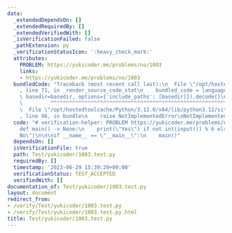 ```yaml
---
data:
  _extendedDependsOn: []
  _extendedRequiredBy: []
  _extendedVerifiedWith: []
  _isVerificationFailed: false
  _pathExtension: py
  _verificationStatusIcon: ':heavy_check_mark:'
  attributes:
    PROBLEM: https://yukicoder.me/problems/no/1003
    links:
    - https://yukicoder.me/problems/no/1003
  bundledCode: "Traceback (most recent call last):\n  File \"/opt/hostedtoolcache/Python/3.12.0/x64/lib/python3.12/site-packages/onlinejudge_verify/documentation/build.py\"\
    , line 71, in _render_source_code_stat\n    bundled_code = language.bundle(stat.path,\
    \ basedir=basedir, options={'include_paths': [basedir]}).decode()\n          \
    \         ^^^^^^^^^^^^^^^^^^^^^^^^^^^^^^^^^^^^^^^^^^^^^^^^^^^^^^^^^^^^^^^^^^^^^^^^^^^^^^^^^\n\
    \  File \"/opt/hostedtoolcache/Python/3.12.0/x64/lib/python3.12/site-packages/onlinejudge_verify/languages/python.py\"\
    , line 96, in bundle\n    raise NotImplementedError\nNotImplementedError\n"
  code: "# verification-helper: PROBLEM https://yukicoder.me/problems/no/1003\n\n\
    def main() -> None:\n    print(\"Yes\") if not int(input()) % 6 else print(\"\
    No\")\n\n\nif __name__ == \"__main__\":\n    main()"
  dependsOn: []
  isVerificationFile: true
  path: Test/yukicoder/1003.test.py
  requiredBy: []
  timestamp: '2023-06-29 15:39:20+09:00'
  verificationStatus: TEST_ACCEPTED
  verifiedWith: []
documentation_of: Test/yukicoder/1003.test.py
layout: document
redirect_from:
- /verify/Test/yukicoder/1003.test.py
- /verify/Test/yukicoder/1003.test.py.html
title: Test/yukicoder/1003.test.py
---
```


